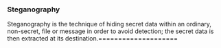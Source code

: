 ### Steganography
Steganography is the technique of hiding secret data within an ordinary, non-secret, file or message in order to avoid detection; the secret data is then extracted at its destination.====================
